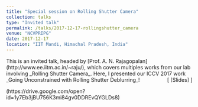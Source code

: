 ```yaml
---
title: "Special session on Rolling Shutter Camera" 
collection: talks
type: "Invited talk"
permalink: /talks/2017-12-17-rollingshutter_camera
venue: "NCVPRIPG"
date: 2017-12-17
location: "IIT Mandi, Himachal Pradesh, India"
---
```

<p style="text-align:left;">
    This is an invited talk, headed by [Prof. A. N. Rajagopalan](http://www.ee.iitm.ac.in/~raju/), which covers multiples works from our lab involving _Rolling Shutter Camera_. Here, I presented our ICCV 2017 work _Going Unconstrained with Rolling Shutter Deblurring_! 
    <span style="float:right;">
        &#91; [Slides] &#93; 
    </span>
</p>
(https://drive.google.com/open?id=1y7Eb3jBU756K3mi84gv0DDREvQYGLDs8)
           
    
